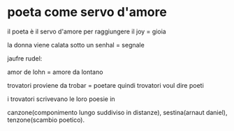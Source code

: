 # poeta come servo d'amore
il poeta è il servo d'amore per raggiungere il joy = gioia 

la donna viene calata sotto un senhal = segnale

jaufre rudel:

amor de lohn = amore da lontano

trovatori proviene da trobar = poetare quindi trovatori voul dire poeti

i trovatori scrivevano le loro poesie in 

canzone(componimento lungo suddiviso in distanze), sestina(arnaut daniel), tenzone(scambio poetico).
